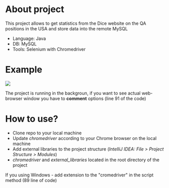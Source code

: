 # About project

This project allows to get statistics from the Dice website on the QA positions in the USA and store data into the remote MySQL

* Language: Java
* DB: MySQL
* Tools: Selenium with Chromedriver

# Example

<img src="/example/example.gif">

The project is running in the backgroun, if you want to see actual web-browser window you have to **comment** options (line 91 of the code)

# How to use?
* Clone repo to your local machine
* Update *chromedriver* according to your Chrome browser on the local machine
* Add external libraries to the project structure (*IntelliJ IDEA: File > Project Structure > Modules*)
 * *chromedriver* and *external_libraries* located in the root directory of the project

If you using Windows - add extension to the "cromedriver" in the script method (89 line of code)
